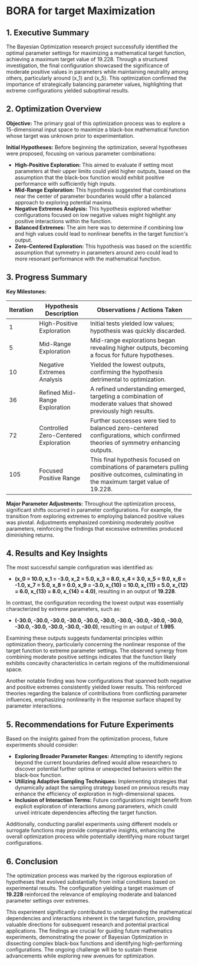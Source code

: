# BORA for target Maximization

## 1. Executive Summary

The Bayesian Optimization research project successfully identified the optimal parameter settings for maximizing a mathematical target function, achieving a maximum target value of 19.228. Through a structured investigation, the final configuration showcased the significance of moderate positive values in parameters while maintaining neutrality among others, particularly around \(x_1\) and \(x_5\). This optimization confirmed the importance of strategically balancing parameter values, highlighting that extreme configurations yielded suboptimal results.

## 2. Optimization Overview

**Objective:** The primary goal of this optimization process was to explore a 15-dimensional input space to maximize a black-box mathematical function whose target was unknown prior to experimentation.

**Initial Hypotheses:** Before beginning the optimization, several hypotheses were proposed, focusing on various parameter combinations:
- **High-Positive Exploration:** This aimed to evaluate if setting most parameters at their upper limits could yield higher outputs, based on the assumption that the black-box function would exhibit positive performance with sufficiently high inputs.
- **Mid-Range Exploration:** This hypothesis suggested that combinations near the center of parameter boundaries would offer a balanced approach to exploring potential maxima.
- **Negative Extremes Analysis:** This hypothesis explored whether configurations focused on low negative values might highlight any positive interactions within the function.
- **Balanced Extremes:** The aim here was to determine if combining low and high values could lead to nonlinear benefits in the target function's output.
- **Zero-Centered Exploration:** This hypothesis was based on the scientific assumption that symmetry in parameters around zero could lead to more resonant performance with the mathematical function.

## 3. Progress Summary

**Key Milestones:**

| Iteration | Hypothesis Description                        | Observations / Actions Taken                         |
|-----------|----------------------------------------------|-----------------------------------------------------|
| 1         | High-Positive Exploration                    | Initial tests yielded low values; hypothesis was quickly discarded. |
| 5         | Mid-Range Exploration                        | Mid-range explorations began revealing higher outputs, becoming a focus for future hypotheses. |
| 10        | Negative Extremes Analysis                   | Yielded the lowest outputs, confirming the hypothesis detrimental to optimization. |
| 36        | Refined Mid-Range Exploration                | A refined understanding emerged, targeting a combination of moderate values that showed previously high results. |
| 72        | Controlled Zero-Centered Exploration         | Further successes were tied to balanced zero-centered configurations, which confirmed theories of symmetry enhancing outputs. |
| 105       | Focused Positive Range                       | This final hypothesis focused on combinations of parameters pulling positive outcomes, culminating in the maximum target value of 19.228. |

**Major Parameter Adjustments:** Throughout the optimization process, significant shifts occurred in parameter configurations. For example, the transition from exploring extremes to employing balanced positive values was pivotal. Adjustments emphasized combining moderately positive parameters, reinforcing the findings that excessive extremities produced diminishing returns.

## 4. Results and Key Insights

The most successful sample configuration was identified as:

- **(x_0 = 10.0, x_1 = -3.0, x_2 = 5.0, x_3 = 8.0, x_4 = 3.0, x_5 = 9.0, x_6 = -1.0, x_7 = 5.0, x_8 = 0.0, x_9 = -3.0, x_{10} = 10.0, x_{11} = 5.0, x_{12} = 6.0, x_{13} = 8.0, x_{14} = 4.0)**, resulting in an output of **19.228**.

In contrast, the configuration recording the lowest output was essentially characterized by extreme parameters, such as:

- **(-30.0, -30.0, -30.0, -30.0, -30.0, -30.0, -30.0, -30.0, -30.0, -30.0, -30.0, -30.0, -30.0, -30.0, -30.0)**, resulting in an output of **1.995**.

Examining these outputs suggests fundamental principles within optimization theory, particularly concerning the nonlinear response of the target function to extreme parameter settings. The observed synergy from combining moderate positive settings indicates that the function likely exhibits concavity characteristics in certain regions of the multidimensional space. 

Another notable finding was how configurations that spanned both negative and positive extremes consistently yielded lower results. This reinforced theories regarding the balance of contributions from conflicting parameter influences, emphasizing nonlinearity in the response surface shaped by parameter interactions.

## 5. Recommendations for Future Experiments

Based on the insights gained from the optimization process, future experiments should consider:
- **Exploring Broader Parameter Ranges:** Attempting to identify regions beyond the current boundaries defined would allow researchers to discover potential further optima or unexpected behaviors within the black-box function.
- **Utilizing Adaptive Sampling Techniques:** Implementing strategies that dynamically adapt the sampling strategy based on previous results may enhance the efficiency of exploration in high-dimensional spaces.
- **Inclusion of Interaction Terms:** Future configurations might benefit from explicit exploration of interactions among parameters, which could unveil intricate dependencies affecting the target function.

Additionally, conducting parallel experiments using different models or surrogate functions may provide comparative insights, enhancing the overall optimization process while potentially identifying more robust target configurations.

## 6. Conclusion

The optimization process was marked by the rigorous exploration of hypotheses that evolved substantially from initial conditions based on experimental results. The configuration yielding a target maximum of **19.228** reinforced the relevance of employing moderate and balanced parameter settings over extremes.

This experiment significantly contributed to understanding the mathematical dependencies and interactions inherent in the target function, providing valuable directions for subsequent research and potential practical applications. The findings are crucial for guiding future mathematics experiments, demonstrating the power of Bayesian Optimization in dissecting complex black-box functions and identifying high-performing configurations. The ongoing challenge will be to sustain these advancements while exploring new avenues for optimization.